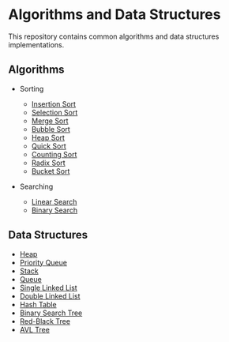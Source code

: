 # Algorithms and Data Structures

This repository contains common algorithms and data structures implementations.

## Algorithms

- Sorting
    - [Insertion Sort](./algorithms/sort/insertion_sort)
    - [Selection Sort](./algorithms/sort/selection_sort)
    - [Merge Sort](./algorithms/sort/merge_sort)
    - [Bubble Sort](./algorithms/sort/bubble_sort)
    - [Heap Sort](./algorithms/sort/heap_sort)
    - [Quick Sort](./algorithms/sort/quick_sort)
    - [Counting Sort](./algorithms/sort/counting_sort)
    - [Radix Sort](./algorithms/sort/radix_sort)
    - [Bucket Sort](./algorithms/sort/bucket_sort)

- Searching
    - [Linear Search](./algorithms/search/linear_search)
    - [Binary Search](./algorithms/search/binary_search)

## Data Structures

- [Heap](./data-structures/heap)
- [Priority Queue](./data-structures/priority_queue)
- [Stack](./data-structures/stack)
- [Queue](./data-structures/queue)
- [Single Linked List](./data-structures/single_linked_list)
- [Double Linked List](./data-structures/double_linked_list)
- [Hash Table](./data-structures/hash_table)
- [Binary Search Tree](./data-structures/binary_search_tree)
- [Red-Black Tree](./data-structures/rb_tree)
- [AVL Tree](./data-structures/avl_tree)
